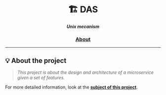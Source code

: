 <h1 align="center">
	🏗️ DAS
</h1>

<p align="center">
	<b><i>Unix mecanism</i></b><br>
</p>

<h3 align="center">
	<a href="#%EF%B8%8F-about">About</a>
</h3>

---

## 💡 About the project

> _This project is about the design and architecture of a microservice
given a set of features._


For more detailed information, look at the [**subject of this project**](https://github.com/mhernangilp/DAS/blob/main/DAS-P1-2023.pdf).
